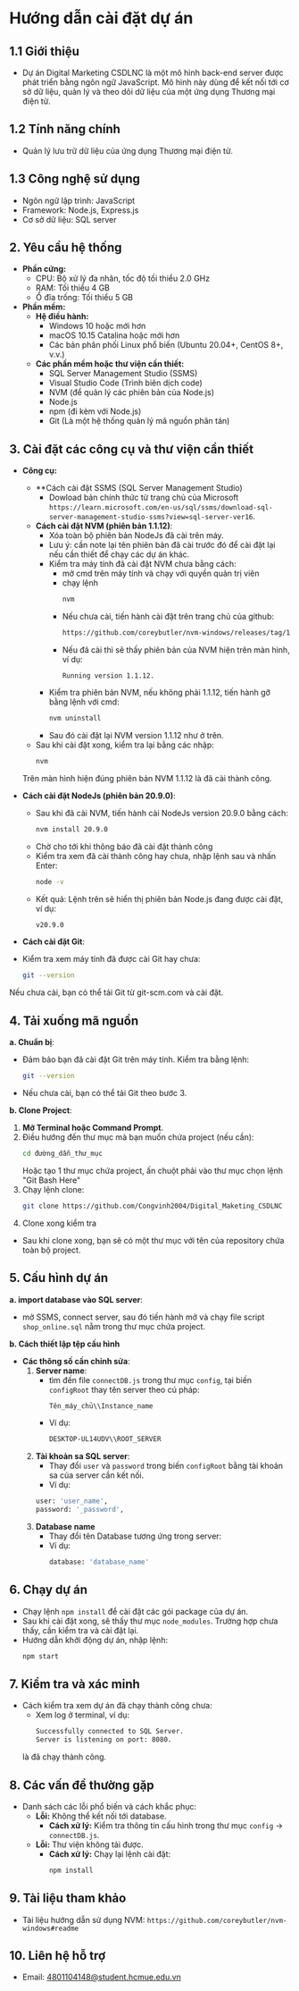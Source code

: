 # **Hướng dẫn cài đặt dự án**

## **1.1 Giới thiệu**
- Dự án Digital Marketing CSDLNC là một mô hình back-end server được phát triển bằng ngôn ngữ JavaScript.
  Mô hình này dùng để kết nối tới cơ sở dữ liệu, quản lý và theo dõi dữ liệu của một ứng dụng Thương mại điện tử.
## **1.2 Tính năng chính**
- Quản lý lưu trữ dữ liệu của ứng dụng Thương mại điện tử.

## **1.3 Công nghệ sử dụng**
- Ngôn ngữ lập trình: JavaScript
- Framework: Node.js, Express.js
- Cơ sở dữ liệu: SQL server

## **2. Yêu cầu hệ thống**
- **Phần cứng:**
  - CPU: Bộ xử lý đa nhân, tốc độ tối thiểu 2.0 GHz
  - RAM: Tối thiểu 4 GB
  - Ổ đĩa trống: Tối thiểu 5 GB
- **Phần mềm:**
  - **Hệ điều hành:**
    - Windows 10 hoặc mới hơn
    - macOS 10.15 Catalina hoặc mới hơn
    - Các bản phân phối Linux phổ biến (Ubuntu 20.04+, CentOS 8+, v.v.)
  - **Các phần mềm hoặc thư viện cần thiết:**
    - SQL Server Management Studio (SSMS)
    - Visual Studio Code (Trình biên dịch code)
    - NVM (để quản lý các phiên bản của Node.js)
    - Node.js
    - npm (đi kèm với Node.js)
    - Git (Là một hệ thống quản lý mã nguồn phân tán)
## **3. Cài đặt các công cụ và thư viện cần thiết**

- **Công cụ:**

  - **Cách cài đặt SSMS (SQL Server Management Studio)
    - Dowload bản chính thức từ trang chủ của Microsoft `https://learn.microsoft.com/en-us/sql/ssms/download-sql-server-management-studio-ssms?view=sql-server-ver16`.
  - **Cách cài đặt NVM (phiên bản 1.1.12)**:
    - Xóa toàn bộ phiên bản NodeJs đã cài trên máy.
    - Lưu ý: cần note lại tên phiên bản đã cài trước đó để cài đặt lại nếu cần thiết để chạy các dự án khác.
    - Kiểm tra máy tính đã cài đặt NVM chưa bằng cách:
      - mở cmd trên máy tính và chạy với quyền quản trị viên
      - chạy lệnh
         ```bash
        nvm
      - Nếu chưa cài, tiến hành cài đặt trên trang chủ của github:
         ```bash
        https://github.com/coreybutler/nvm-windows/releases/tag/1.1.12
      - Nếu đã cài thì sẽ thấy phiên bản của NVM hiện trên màn hình,
        ví dụ:
        ```env
        Running version 1.1.12.
    - Kiểm tra phiên bản NVM, nếu không phải 1.1.12, tiến hành gỡ bằng lệnh với cmd:
         ```bash
        nvm uninstall
    - Sau đó cài đặt lại NVM version 1.1.12 như ở trên.
  - Sau khi cài đặt xong, kiểm tra lại bằng các nhập:
    ```bash
    nvm
  Trên màn hình hiện đúng phiên bản NVM 1.1.12 là đã cài thành công.

  
 - **Cách cài đặt NodeJs (phiên bản 20.9.0)**:
    - Sau khi đã cài NVM, tiến hành cài NodeJs version 20.9.0 bằng cách:
      ```bash
      nvm install 20.9.0

    - Chờ cho tới khi thông báo đã cài đặt thành công
    - Kiểm tra xem đã cài thành công hay chưa, nhập lệnh sau và nhấn Enter:
      ```bash
      node -v
    - Kết quả: Lệnh trên sẽ hiển thị phiên bản Node.js đang được cài đặt, ví dụ:
      ```bash
      v20.9.0
- **Cách cài đặt Git**:
- Kiểm tra xem máy tính đã được cài Git hay chưa:
  ```bash
  git --version
Nếu chưa cài, bạn có thể tải Git từ git-scm.com và cài đặt.


## **4. Tải xuống mã nguồn**
**a. Chuẩn bị**:
- Đảm bảo bạn đã cài đặt Git trên máy tính. Kiểm tra bằng lệnh:
  ```bash
  git --version
- Nếu chưa cài, bạn có thể tải Git theo bước 3.

**b. Clone Project**:

1. **Mở Terminal hoặc Command Prompt**.
2. Điều hướng đến thư mục mà bạn muốn chứa project (nếu cần):
   ```bash
   cd đường_dẫn_thư_mục
   ```
   Hoặc tạo 1 thư mục chứa project, ấn chuột phải vào thư mục chọn lệnh "Git Bash Here"
3. Chạy lệnh clone:
   ```bash
   git clone https://github.com/Congvinh2004/Digital_Maketing_CSDLNC
   ```
4. Clone xong kiểm tra
- Sau khi clone xong, bạn sẽ có một thư mục với tên của repository chứa toàn bộ project.

## **5. Cấu hình dự án**

**a. import database vào SQL server**:
  - mở SSMS, connect server, sau đó tiến hành mở và chạy file script `shop_online.sql` nằm trong thư mục chứa project.
    
**b. Cách thiết lập tệp cấu hình**
  - **Các thông số cần chỉnh sửa**: 
      1. **Server name**:
         - tìm đến file `connectDB.js` trong thư mục `config`, tại biến `configRoot` thay tên server theo cú pháp:
           ```bash
           Tên_máy_chủ\\Instance_name
         - Ví dụ:
           ```bash
           DESKTOP-UL14UDV\\ROOT_SERVER
           
      2. **Tài khoản sa SQL server**:
         - Thay đổi `user` và `password` trong biến `configRoot` bằng tài khoản sa của server cần kết nối.
         - Ví dụ:
          ```bash
          user: 'user_name',
          password: '_password',
      3. **Database name**
         - Thay đổi tên Database tương ứng trong server:
         - Ví dụ:
           ```bash
           database: 'database_name'
## **6. Chạy dự án**
- Chạy lệnh `npm install` để cài đặt các gói package của dự án.
- Sau khi cài đặt xong, sẽ thấy thư mục `node_modules`. Trường hợp chưa thấy, cần kiểm tra và cài đặt lại.
- Hướng dẫn khởi động dự án, nhập lệnh:
    ```bash
    npm start
    ```
## **7. Kiểm tra và xác minh**

- Cách kiểm tra xem dự án đã chạy thành công chưa:
  - Xem log ở terminal, ví dụ:
    ```bash
    Successfully connected to SQL Server.
    Server is listening on port: 8080.
  là đã chạy thành công.

## **8. Các vấn đề thường gặp**
- Danh sách các lỗi phổ biến và cách khắc phục:
  - **Lỗi:** Không thể kết nối tới database.
    - **Cách xử lý:** Kiểm tra thông tin cấu hình trong thư mục `config` -> `connectDB.js`.
  - **Lỗi:** Thư viện không tải được.
    - **Cách xử lý:** Chạy lại lệnh cài đặt:
      ```bash
      npm install
      ```

## **9. Tài liệu tham khảo**

- Tài liệu hướng dẫn sử dụng NVM: `https://github.com/coreybutler/nvm-windows#readme`

## **10. Liên hệ hỗ trợ**
- Email: 4801104148@student.hcmue.edu.vn
